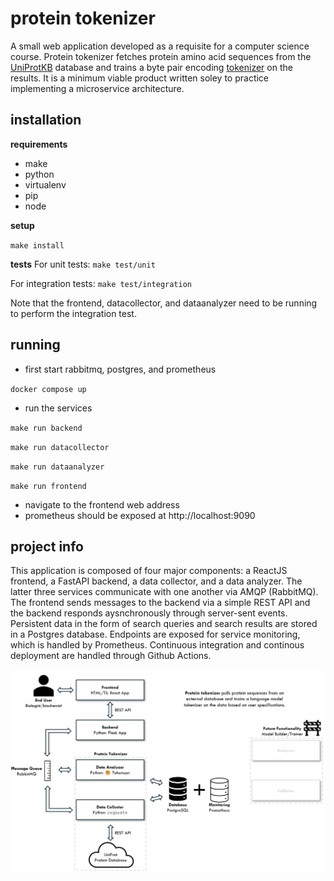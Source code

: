 # protein tokenizer

A small web application developed as a requisite for a computer science course. Protein tokenizer fetches protein amino acid sequences from the [UniProtKB](https://www.uniprot.org) database and trains a byte pair encoding [tokenizer](https://huggingface.co/docs/tokenizers/en/index) on the results. It is a minimum viable product written soley to practice implementing a microservice architecture.

## installation

**requirements**

- make
- python
- virtualenv
- pip
- node

**setup**

`make install`

**tests**
For unit tests:
`make test/unit`

For integration tests:
`make test/integration`

Note that the frontend, datacollector, and dataanalyzer need to be running to perform the integration test.

## running

- first start rabbitmq, postgres, and prometheus

`docker compose up`

- run the services

`make run backend`

`make run datacollector`

`make run dataanalyzer`

`make run frontend`

- navigate to the frontend web address
- prometheus should be exposed at http://localhost:9090

## project info

This application is composed of four major components: a ReactJS frontend, a FastAPI backend, a data collector, and a data analyzer. The latter three services communicate with one another via AMQP (RabbitMQ). The frontend sends messages to the backend via a simple REST API and the backend responds aysnchronously through server-sent events. Persistent data in the form of search queries and search results are stored in a Postgres database. Endpoints are exposed for service monitoring, which is handled by Prometheus. Continuous integration and continous deployment are handled through Github Actions.

![Application Framework](application_framework.png)
